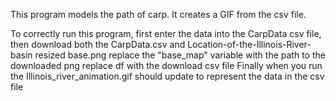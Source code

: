 This program models the path of carp. It creates a GIF from the csv file.

To correctly run this program, first enter the data into the CarpData csv file, 
then download both the CarpData.csv and Location-of-the-Illinois-River-basin resized base.png
replace the "base_map" variable with the path to the downloaded png
replace df with the download csv file
Finally when you run the Illinois_river_animation.gif should update to represent the data in the csv file